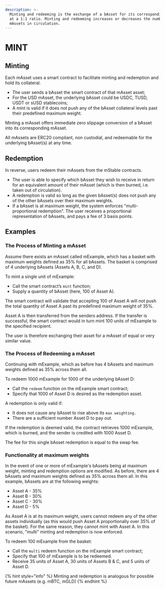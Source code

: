 ```yaml
---
description: >-
  Minting and redeeming is the exchange of a bAsset for its corresponding mAsset
  at a 1:1 ratio. Minting and redeeming increases or decreases the number of
  mAssets in circulation.
---
```


# MINT

## Minting

Each mAsset uses a smart contract to facilitate minting and redemption and hold its collateral.

* The user sends a bAsset the smart contract of that mAsset asset;
* For the USD mAsset, the underlying bAsset could be USDC, TUSD, USDT or sUSD stablecoins;
* A mint is valid if it does not push any of the bAsset collateral levels past their predefined maximum weight.

Minting a mAsset offers immediate zero slippage conversion of a bAsset into its corresponding mAsset.

All mAssets are ERC20 compliant, non custodial, and redeemable for the underlying bAsset\(s\) at any time.

## Redemption

In reverse, users redeem their mAssets from the mStable contracts.

* The user is able to specify which bAsset they wish to receive in return for an equivalent amount of their mAsset \(which is then burned, i.e. taken out of circulation\).
* A redemption is valid so long as the given bAsset\(s\) does not push any of the other bAssets over their maximum weights.
* If a bAsset is at maximum weight, the system enforces "multi-proportional redemption". The user receives a proportional representation of bAssets, and pays a fee of 3 basis points.

## Examples

### **The Process of Minting a mAsset**

Assume there exists an mAsset called mExample, which has a basket with maximum weights defined as 35% for all bAssets. The basket is comprised of 4 underlying bAssets \(Assets A, B, C, and D\).

To mint a single unit of mExample:

* Call the smart contract’s `mint` function;
* Supply a quantity of bAsset \(here, 100 of Asset A\).

The smart contract will validate that accepting 100 of Asset A will not push the total quantity of Asset A past its predefined maximum weight of 35%.

Asset A is then transferred from the senders address. If the transfer is successful, the smart contract would in turn mint 100 units of mExample to the specified recipient.

The user is therefore exchanging their asset for a mAsset of equal or very similar value.

### **The Process of Redeeming a mAsset**

Continuing with mExample, which as before has 4 bAssets and maximum weights defined as 35% across them all.

To redeem 1000 mExample for 1000 of the underlying bAsset D:

* Call the `redeem` function on the mExample smart contract;
* Specify that 1000 of Asset D is desired as the redemption asset.

A redemption is only valid if:

* It does not cause any bAsset to rise above its `max weighting.`
* There are a sufficient number Asset D to pay out.

If the redemption is deemed valid, the contract retrieves 1000 mExample, which is burned, and the sender is credited with 1000 Asset D.

The fee for this single bAsset redemption is equal to the swap fee.

### **Functionality at maximum weights**

In the event of one or more of mExample's bAssets being at maximum weight, minting and redemption options are modified. As before, there are 4 bAssets and maximum weights defined as 35% across them all. In this example, bAssets are at the following weights:

* Asset A - 35%
* Asset B - 30%
* Asset C - 30%
* Asset D - 5%

As Asset A is at its maximum weight, users cannot redeem any of the other assets individually \(as this would push Asset A proportionally over 35% of the basket\). For the same reason, they cannot mint with Asset A. In this scenario, "multi" minting and redemption is now enforced.

To redeem 100 mExample from the basket:

* Call the `multi` redeem function on the mExample smart contract;
* Specify that 100 of mExample is to be redeemed.
* Receive 35 units of Asset A, 30 units of Assets B & C, and 5 units of Asset D.

{% hint style="info" %}
Minting and redemption is analogous for possible future mAssets \(e.g. mBTC, mGLD\)
{% endhint %}

